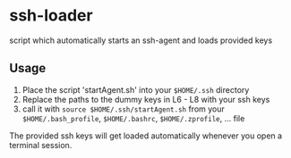 # ssh-loader
script which automatically starts an ssh-agent and loads provided keys

## Usage
1. Place the script 'startAgent.sh' into your `$HOME/.ssh` directory
2. Replace the paths to the dummy keys in L6 - L8 with your ssh keys
3. call it with `source $HOME/.ssh/startAgent.sh` from your `$HOME/.bash_profile`, `$HOME/.bashrc`, `$HOME/.zprofile`, ... file

The provided ssh keys will get loaded automatically whenever you open a terminal session.
